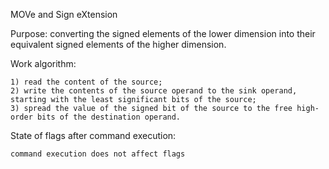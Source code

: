 MOVe and Sign eXtension

Purpose: converting the signed elements of the lower dimension into their equivalent signed elements of the higher dimension.

Work algorithm:

	1) read the content of the source;
	2) write the contents of the source operand to the sink operand, starting with the least significant bits of the source;
	3) spread the value of the signed bit of the source to the free high-order bits of the destination operand.

State of flags after command execution:

	command execution does not affect flags